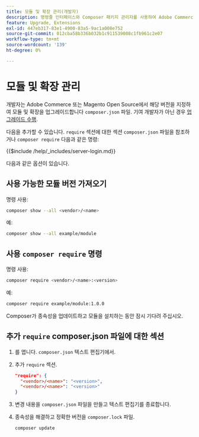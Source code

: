 ```yaml
---
title: 모듈 및 확장 관리(개발자)
description: 명령줄 인터페이스와 Composer 패키지 관리자를 사용하여 Adobe Commerce 및 Magento Open Source 모듈과 확장을 관리합니다.
feature: Upgrade, Extensions
exl-id: 447eb317-83e1-4900-83a5-9ac1a008e752
source-git-commit: 012cba58b336b032b1c911539008c1fb961c2e07
workflow-type: tm+mt
source-wordcount: '139'
ht-degree: 0%

---
```


# 모듈 및 확장 관리

개발자는 Adobe Commerce 또는 Magento Open Source에서 해당 버전을 지정하여 모듈 및 확장을 업그레이드합니다 `composer.json` 파일. 기여 개발자가 아닌 경우 [업그레이드 수행](../implementation/perform-upgrade.md).

다음을 추가할 수 있습니다. `require` 섹션에 대한 섹션 `composer.json` 파일을 참조하거나 `composer require` 다음과 같은 명령:

{{$include /help/_includes/server-login.md}}

다음과 같은 옵션이 있습니다.

## 사용 가능한 모듈 버전 가져오기

명령 사용:

```bash
composer show --all <vendor>/<name>
```

예:

```bash
composer show --all example/module
```

## 사용 `composer require` 명령

명령 사용:

```bash
composer require <vendor>/<name>:<version>
```

예:

```bash
composer require example/module:1.0.0
```

Composer가 종속성을 업데이트하고 모듈을 설치하는 동안 잠시 기다려 주십시오.

## 추가 `require` composer.json 파일에 대한 섹션

1. 를 엽니다. `composer.json` 텍스트 편집기에서.

1. 추가 `require` 섹션.

   ```json
   "require": {
     "<vendor>/<name>": "<version>",
     "<vendor>/<name>": "<version>"
   }
   ```

1. 변경 내용을 `composer.json` 파일을 만들고 텍스트 편집기를 종료합니다.

1. 종속성을 해결하고 정확한 버전을 `composer.lock` 파일.

   ```bash
   composer update
   ```
